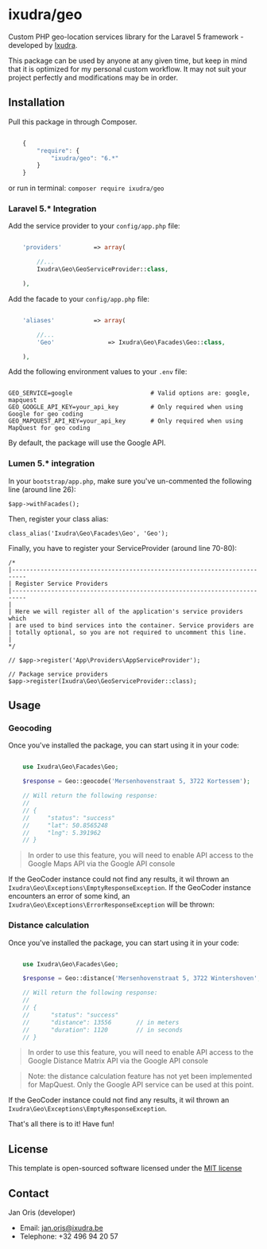 ixudra/geo
===============

Custom PHP geo-location services library for the Laravel 5 framework - developed by [Ixudra](http://ixudra.be).

This package can be used by anyone at any given time, but keep in mind that it is optimized for my personal custom workflow. It may not suit your project perfectly and modifications may be in order.



## Installation

Pull this package in through Composer.

```js

    {
        "require": {
            "ixudra/geo": "6.*"
        }
    }

```

or run in terminal:
`composer require ixudra/geo`



### Laravel 5.* Integration

Add the service provider to your `config/app.php` file:

```php

    'providers'         => array(

        //...
        Ixudra\Geo\GeoServiceProvider::class,

    ),

```

Add the facade to your `config/app.php` file:

```php

    'aliases'           => array(

        //...
        'Geo'               => Ixudra\Geo\Facades\Geo::class,

    ),

```

Add the following environment values to your `.env` file:

```

GEO_SERVICE=google                      # Valid options are: google, mapquest 
GEO_GOOGLE_API_KEY=your_api_key         # Only required when using Google for geo coding
GEO_MAPQUEST_API_KEY=your_api_key       # Only required when using MapQuest for geo coding

```

By default, the package will use the Google API.

### Lumen 5.* integration

In your `bootstrap/app.php`, make sure you've un-commented the following line (around line 26):

```
$app->withFacades();
```

Then, register your class alias:
```
class_alias('Ixudra\Geo\Facades\Geo', 'Geo');
```

Finally, you have to register your ServiceProvider (around line 70-80):

```
/*
|--------------------------------------------------------------------------
| Register Service Providers
|--------------------------------------------------------------------------
|
| Here we will register all of the application's service providers which
| are used to bind services into the container. Service providers are
| totally optional, so you are not required to uncomment this line.
|
*/

// $app->register('App\Providers\AppServiceProvider');

// Package service providers
$app->register(Ixudra\Geo\GeoServiceProvider::class);
```



## Usage

### Geocoding

Once you've installed the package, you can start using it in your code:

```php

    use Ixudra\Geo\Facades\Geo;

    $response = Geo::geocode('Mersenhovenstraat 5, 3722 Kortessem');

    // Will return the following response:
    //
    // {
    //     "status": "success"
    //     "lat": 50.8565248
    //     "lng": 5.391962
    // }

```

 > In order to use this feature, you will need to enable API access to the Google Maps API via the Google API console

If the GeoCoder instance could not find any results, it wil thrown an `Ixudra\Geo\Exceptions\EmptyResponseException`. If the GeoCoder instance encounters an error of some kind, an `Ixudra\Geo\Exceptions\ErrorResponseException` will be thrown:


### Distance calculation

Once you've installed the package, you can start using it in your code:

```php

    use Ixudra\Geo\Facades\Geo;

    $response = Geo::distance('Mersenhovenstraat 5, 3722 Wintershoven', 'Kempische Steenweg 293, 3500 Hasselt')

    // Will return the following response:
    //
    // {
    //      "status": "success"
    //      "distance": 13556       // in meters
    //      "duration": 1120        // in seconds
    // }

```

 > In order to use this feature, you will need to enable API access to the Google Distance Matrix API via the Google API console
 
 > Note: the distance calculation feature has not yet been implemented for MapQuest. Only the Google API service can be used at this point.

If the GeoCoder instance could not find any results, it wil thrown an `Ixudra\Geo\Exceptions\EmptyResponseException`. 


That's all there is to it! Have fun!




## License

This template is open-sourced software licensed under the [MIT license](http://opensource.org/licenses/MIT)




## Contact

Jan Oris (developer)

- Email: jan.oris@ixudra.be
- Telephone: +32 496 94 20 57